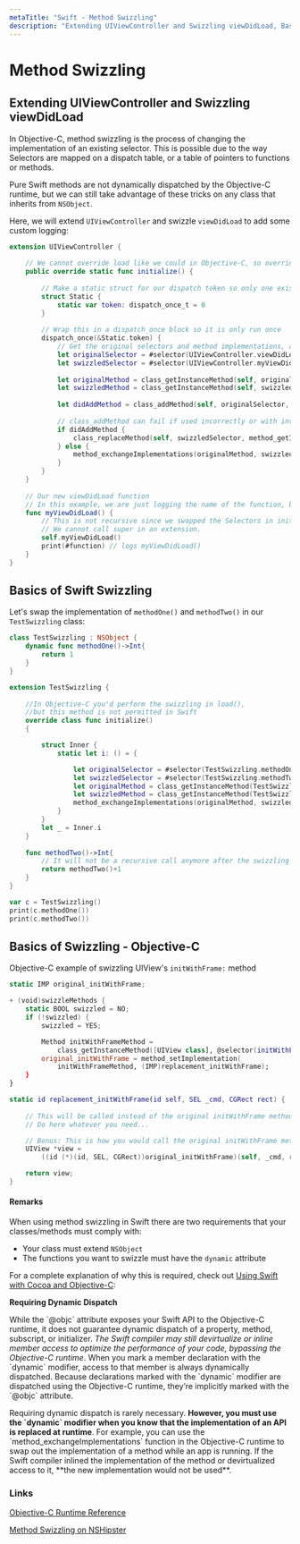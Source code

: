 ```yaml
---
metaTitle: "Swift - Method Swizzling"
description: "Extending UIViewController and Swizzling viewDidLoad, Basics of Swift Swizzling, Basics of Swizzling - Objective-C"
---
```


# Method Swizzling




## Extending UIViewController and Swizzling viewDidLoad


In Objective-C, method swizzling is the process of changing the implementation of an existing selector.  This is possible due to the way Selectors are mapped on a dispatch table, or a table of pointers to functions or methods.

Pure Swift methods are not dynamically dispatched by the Objective-C runtime, but we can still take advantage of these tricks on any class that inherits from `NSObject`.

Here, we will extend `UIViewController` and swizzle `viewDidLoad` to add some custom logging:

```swift
extension UIViewController {
    
    // We cannot override load like we could in Objective-C, so override initialize instead
    public override static func initialize() {
        
        // Make a static struct for our dispatch token so only one exists in memory
        struct Static {
            static var token: dispatch_once_t = 0
        }
        
        // Wrap this in a dispatch_once block so it is only run once
        dispatch_once(&Static.token) {
            // Get the original selectors and method implementations, and swap them with our new method
            let originalSelector = #selector(UIViewController.viewDidLoad)
            let swizzledSelector = #selector(UIViewController.myViewDidLoad)
            
            let originalMethod = class_getInstanceMethod(self, originalSelector)
            let swizzledMethod = class_getInstanceMethod(self, swizzledSelector)
            
            let didAddMethod = class_addMethod(self, originalSelector, method_getImplementation(swizzledMethod), method_getTypeEncoding(swizzledMethod))
            
            // class_addMethod can fail if used incorrectly or with invalid pointers, so check to make sure we were able to add the method to the lookup table successfully
            if didAddMethod {
                class_replaceMethod(self, swizzledSelector, method_getImplementation(originalMethod), method_getTypeEncoding(originalMethod))
            } else {
                method_exchangeImplementations(originalMethod, swizzledMethod);
            }
        }
    }
    
    // Our new viewDidLoad function
    // In this example, we are just logging the name of the function, but this can be used to run any custom code
    func myViewDidLoad() {
        // This is not recursive since we swapped the Selectors in initialize().
        // We cannot call super in an extension.
        self.myViewDidLoad()
        print(#function) // logs myViewDidLoad()
    }
}

```



## Basics of Swift Swizzling


Let's swap the implementation of `methodOne()` and `methodTwo()` in our `TestSwizzling` class:

```swift
class TestSwizzling : NSObject {
    dynamic func methodOne()->Int{
        return 1
    }
}

extension TestSwizzling {
    
    //In Objective-C you'd perform the swizzling in load(), 
    //but this method is not permitted in Swift
    override class func initialize()
    {

        struct Inner {
            static let i: () = {

                let originalSelector = #selector(TestSwizzling.methodOne)
                let swizzledSelector = #selector(TestSwizzling.methodTwo)                 
                let originalMethod = class_getInstanceMethod(TestSwizzling.self, originalSelector);
                let swizzledMethod = class_getInstanceMethod(TestSwizzling.self, swizzledSelector)                
                method_exchangeImplementations(originalMethod, swizzledMethod)
            }
        }
        let _ = Inner.i
    }
    
    func methodTwo()->Int{
        // It will not be a recursive call anymore after the swizzling
        return methodTwo()+1
    }
}

var c = TestSwizzling()
print(c.methodOne())
print(c.methodTwo())

```



## Basics of Swizzling - Objective-C


Objective-C example of swizzling UIView's `initWithFrame:` method

```swift
static IMP original_initWithFrame;

+ (void)swizzleMethods {
    static BOOL swizzled = NO;
    if (!swizzled) {
        swizzled = YES;

        Method initWithFrameMethod =
            class_getInstanceMethod([UIView class], @selector(initWithFrame:));
        original_initWithFrame = method_setImplementation(
            initWithFrameMethod, (IMP)replacement_initWithFrame);
    }
}

static id replacement_initWithFrame(id self, SEL _cmd, CGRect rect) {
    
    // This will be called instead of the original initWithFrame method on UIView
    // Do here whatever you need... 

    // Bonus: This is how you would call the original initWithFrame method
    UIView *view =
        ((id (*)(id, SEL, CGRect))original_initWithFrame)(self, _cmd, rect);

    return view;
}

```



#### Remarks


When using method swizzling in Swift there are two requirements that your classes/methods must comply with:

- Your class must extend `NSObject`
- The functions you want to swizzle must have the `dynamic` attribute

For a complete explanation of why this is required, check out [Using Swift with Cocoa and Objective-C](https://developer.apple.com/library/prerelease/ios/documentation/Swift/Conceptual/BuildingCocoaApps/InteractingWithObjective-CAPIs.html#//apple_ref/doc/uid/TP40014216-CH4-XID_38):

> 
**Requiring Dynamic Dispatch**
<p>While the `@objc` attribute exposes your Swift API to the Objective-C
runtime, it does not guarantee dynamic dispatch of a property, method,
subscript, or initializer. <em>The Swift compiler may still devirtualize
or inline member access to optimize the performance of your code,
bypassing the Objective-C runtime</em>. When you mark a member declaration
with the `dynamic` modifier, access to that member is always dynamically
dispatched. Because declarations marked with the `dynamic` modifier are
dispatched using the Objective-C runtime, they’re implicitly marked
with the `@objc` attribute.</p>
<p>Requiring dynamic dispatch is rarely necessary. <strong>However, you must use
the `dynamic` modifier when you know that the implementation of an API
is replaced at runtime</strong>. For example, you can use the
`method_exchangeImplementations` function in the Objective-C runtime to
swap out the implementation of a method while an app is running. If
the Swift compiler inlined the implementation of the method or
devirtualized access to it, **the new implementation would not be used**.</p>


### Links

[Objective-C Runtime Reference](https://developer.apple.com/library/mac/documentation/Cocoa/Reference/ObjCRuntimeRef/)

[Method Swizzling on NSHipster](https://developer.apple.com/library/prerelease/ios/documentation/Swift/Conceptual/BuildingCocoaApps/InteractingWithObjective-CAPIs.html#//apple_ref/doc/uid/TP40014216-CH4-XID_38)

